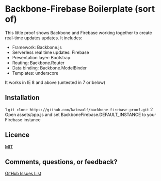 
# Backbone-Firebase Boilerplate (sort of)

This little proof shows Backbone and Firebase working together to create real-time updates updates. It includes:

 * Framework: Backbone.js
 * Serverless real time updates: Firebase
 * Presentation layer: Bootstrap
 * Routing: Backbone.Router
 * Data binding: Backbone.ModelBinder
 * Templates: underscore

It works in IE 8 and above (untested in 7 or below)

## Installation

 1 `git clone https://github.com/katowulf/backbone-firebase-proof.git`
 2 Open assets/app.js and set BackboneFirebase.DEFAULT_INSTANCE to your Firebase instance

## Licence

[MIT](http://opensource.org/licenses/MIT)

## Comments, questions, or feedback?

[GitHub Issues List](https://github.com/katowulf/backbone-firebase-proof/issues)
